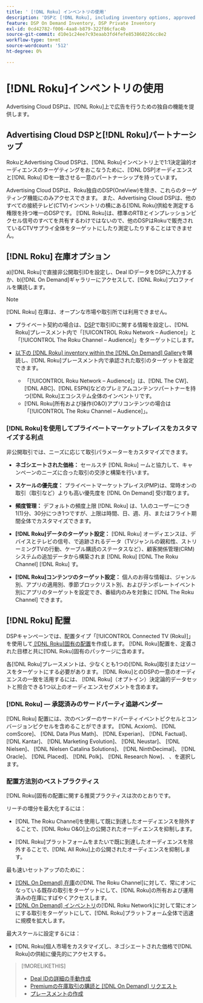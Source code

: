 ```yaml
---
title: ' [!DNL Roku] インベントリの使用'
description: 'DSPと [!DNL Roku], including inventory options, approved third-party tracking vendors, and best practices for [!DNL Roku]固有の配置について説明します。 '
feature: DSP On Demand Inventory, DSP Private Inventory
exl-id: 0cd42782-f006-4aa8-b879-322f86cfac4b
source-git-commit: d10e1c24ee7c93eaab3fd4fefe853860226cc8e2
workflow-type: tm+mt
source-wordcount: '512'
ht-degree: 0%

---
```


# [!DNL Roku]インベントリの使用

Advertising Cloud DSPは、[!DNL Roku]上で広告を行うための独自の機能を提供します。

## Advertising Cloud DSPと[!DNL Roku]パートナーシップ

RokuとAdvertising Cloud DSPは、[!DNL Roku]インベントリ上で1:1決定論的オーディエンスのターゲティングをおこなうために、[!DNL DSP]オーディエンスと[!DNL Roku] IDを一致させる一意のパートナーシップを持っています。

Advertising Cloud DSPは、Roku独自のDSP(OneView)を除き、これらのターゲティング機能にのみアクセスできます。 また、Advertising Cloud DSPは、他のすべての接続テレビ(CTV)インベントリの横にある[!DNL Roku]供給を測定する権限を持つ唯一のDSPです。 [!DNL Roku]は、標準のRTBとインプレッションピクセル信号のすべてを共有するわけではないので、他のDSPはRokuで販売されているCTVサプライ全体をターゲットにしたり測定したりすることはできません。

## [!DNL Roku] 在庫オプション

a)[!DNL Roku]で直接非公開取引IDを設定し、Deal IDデータをDSPに入力するか、b)[!DNL On Demand]ギャラリーにアクセスして、[!DNL Roku]プロファイルを購読します。

>[!NOTE]
>
>[!DNL Roku] 在庫は、オープンな市場や取引所では利用できません。

* プライベート契約の場合は、[DSP](/help/dsp/inventory/deal-id-create.md)で取引IDに関する情報を設定し、[!DNL Roku]プレースメント内で「[!UICONTROL Roku Network – Audience]」と「[!UICONTROL The Roku Channel – Audience]」をターゲットにします。<!-- Or do you target the deal ID?? I see those strings for Roku On Demand inventory. Clarify if all Roku private deals will show up as one or the other of these in Roku Private inventory in Roku placement settings. -->

* [以下の [!DNL Roku] inventory within the [!DNL On Demand] Gallery](/help/dsp/inventory/on-demand-inventory-subscribe.md)を購読し、[!DNL Roku]プレースメント内で承認された取引のターゲットを設定できます。

   * 「[!UICONTROL Roku Network – Audience]」は、[!DNL The CW]、[!DNL ABC]、[!DNL ESPN]などのプレミアムコンテンツパートナーを持つ[!DNL Roku]エコシステム全体のインベントリです。
   * [!DNL Roku]所有および操作(O&amp;O)アプリコンテンツの場合は「[!UICONTROL The Roku Channel – Audience]」。

### [!DNL Roku]を使用してプライベートマーケットプレイスをカスタマイズする利点

非公開取引では、ニーズに応じて取引パラメーターをカスタマイズできます。

* **ネゴシエートされた価格：** セールスチ [!DNL Roku] ームと協力して、キャンペーンのニーズに合った取引の交渉と構築を行います。

* **スケールの優先度：** プライベートマーケットプレイス(PMP)は、常時オンの取引（取引など）よりも高い優先度を [!DNL On Demand] 受け取ります。

* **頻度管理：** デフォルトの頻度上限 [!DNL Roku] は、1人のユーザーにつき1(1)分、30分につき1つですが、上限は時間、日、週、月、またはフライト期間全体でカスタマイズできます。<!-- Within the DSP placement settings? NO - you negotiate this with Roku, but Christine to confirm with Amanda whether you should be able to edit this in placement. -->

* **[!DNL Roku]データのターゲット設定：** [!DNL Roku] オーディエンスは、デバイスとテレビの信号、で追跡されるデータ（TVジャンルの親和性、ストリーミングTVの行動、ケーブル購読のステータスなど）、顧客関係管理(CRM)システムの追加データから構築されま [!DNL Roku]  [!DNL The Roku Channel]  [!DNL Roku] す。

* **[!DNL Roku]コンテンツのターゲット設定：** 個人のお得な情報は、ジャンル別、アプリの適用別、季節ブロックリスト別、およびテンポレートイベント別にアプリのターゲットを設定でき、番組内のみを対象に [!DNL The Roku Channel] できます。

## [!DNL Roku] 配置

DSPキャンペーンでは、配置タイプ「[!UICONTROL Connected TV (Roku)]」を使用して[ [!DNL Roku]固有の配置](/help/dsp/campaign-management/placements/placement-create.md)を作成します。 [!DNL Roku]配置を、定義された目標と共に[!DNL Roku]固有のパッケージに含めます。

各[!DNL Roku]プレースメントは、少なくとも1つの[!DNL Roku]取引またはソースをターゲットにする必要があります。 [!DNL Roku]とのDSPの一意のオーディエンスの一致を活用するには、 [!DNL Roku]（オプトイン）決定論的データセットと照合できる1つ以上のオーディエンスセグメントを含めます。

### [!DNL Roku] — 承認済みのサードパーティ追跡ベンダー

[!DNL Roku] 配置には、次のベンダーのサードパーティイベントピクセルとコンバージョンピクセルを含めることができます。  [!DNL Acxiom]、  [!DNL comScore]、  [!DNL Data Plus Math]、  [!DNL Experian]、  [!DNL Factual]、  [!DNL Kantar]、  [!DNL Marketing Evolution]、  [!DNL Neustar]、  [!DNL Nielsen]、  [!DNL Nielsen Catalina Solutions]、  [!DNL NinthDecimal]、  [!DNL Oracle]、  [!DNL Placed]、  [!DNL Polk]、  [!DNL Research Now]、 、を選択します。

### 配置方法別のベストプラクティス

[!DNL Roku]固有の配置に関する推奨プラクティスは次のとおりです。

リーチの増分を最大化するには：

* [!DNL The Roku Channel]を使用して既に到達したオーディエンスを除外することで、[!DNL Roku O&O]上の公開されたオーディエンスを抑制します。

* [!DNL Roku]プラットフォームをまたいで既に到達したオーディエンスを除外することで、[!DNL All Roku]上の公開されたオーディエンスを抑制します。

最も速いセットアップのために：

* [[!DNL On Demand] 在庫](/help/dsp/inventory/on-demand-inventory-subscribe.md)の[!DNL The Roku Channel]に対して、常にオンになっている既存の取引をターゲットにして、[!DNL Roku]の所有および運用済みの在庫にすばやくアクセスします。
* [[!DNL On Demand] インベントリ](/help/dsp/inventory/on-demand-inventory-subscribe.md)の[!DNL Roku Network]に対して常にオンにする取引をターゲットにして、[!DNL Roku]プラットフォーム全体で迅速に規模を拡大します。

最大スケールに設定するには：

* [!DNL Roku]個人市場をカスタマイズし、ネゴシエートされた価格で[!DNL Roku]の供給に優先的にアクセスする。

>[!MORELIKETHIS]
>
>* [Deal IDの詳細の手動作成](/help/dsp/inventory/deal-id-create.md)
> * [Premiumの在庫取引の購読と [!DNL On Demand] リクエスト](/help/dsp/inventory/on-demand-inventory-subscribe.md)
>* [プレースメントの作成](/help/dsp/campaign-management/placements/placement-create.md)

